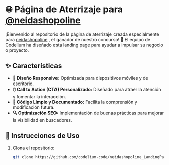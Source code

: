 # 🌐 Página de Aterrizaje para [@neidashopoline](https://www.instagram.com/neidashopoline/)

¡Bienvenido al repositorio de la página de aterrizaje creada especialmente para [neidashopoline](https://www.instagram.com/neidashopoline/)
, el ganador de nuestro concurso! 🎉 El equipo de Codelium ha diseñado esta landing page para ayudar a impulsar su negocio o proyecto.

## ✨ Características

- **📱 Diseño Responsive:** Optimizada para dispositivos móviles y de escritorio.
- **🖱️ Call to Action (CTA) Personalizado:** Diseñado para atraer la atención y fomentar la interacción.
- **🧹 Código Limpio y Documentado:** Facilita la comprensión y modificación futura.
- **🔍 Optimización SEO:** Implementación de buenas prácticas para mejorar la visibilidad en buscadores.

## 🚀 Instrucciones de Uso

1. Clona el repositorio:
   ```bash
   git clone https://github.com/codelium-code/neidashopoline_LandingPage_1CTA.git
